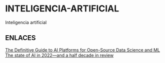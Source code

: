 # INTELIGENCIA-ARTIFICIAL
Inteligencia artificial

## ENLACES
[The Definitive Guide to AI Platforms for Open-Source Data Science and ML](https://www.anaconda.com/definitive-guide-to-ai-platforms)
[The state of AI in 2022—and a half decade in review](https://www.mckinsey.com/capabilities/quantumblack/our-insights/the-state-of-ai-in-2022-and-a-half-decade-in-review#/)
